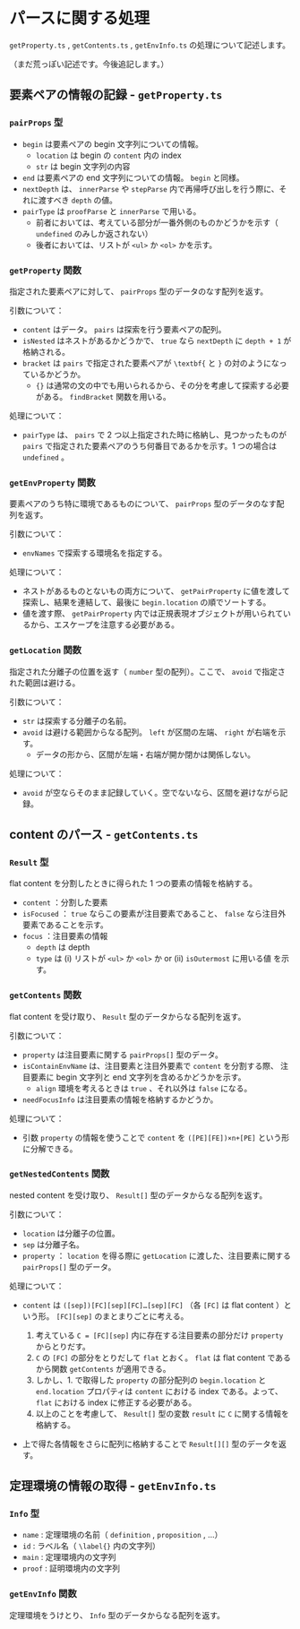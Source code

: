 # パースに関する処理

`getProperty.ts` , `getContents.ts` , `getEnvInfo.ts` の処理について記述します。

（まだ荒っぽい記述です。今後追記します。）

## 要素ペアの情報の記録 - `getProperty.ts`

### `pairProps` 型

- `begin` は要素ペアの begin 文字列についての情報。
  - `location` は begin の `content` 内の index
  - `str` は begin 文字列の内容
- `end` は要素ペアの end 文字列についての情報。 `begin` と同様。
- `nextDepth` は、 `innerParse` や `stepParse` 内で再帰呼び出しを行う際に、それに渡すべき `depth` の値。
- `pairType` は `proofParse` と `innerParse` で用いる。
  - 前者においては、考えている部分が一番外側のものかどうかを示す（ `undefined` のみしか返されない）
  - 後者においては、リストが `<ul>` か `<ol>` かを示す。

### `getProperty` 関数

指定された要素ペアに対して、 `pairProps` 型のデータのなす配列を返す。

引数について：

- `content` はデータ。 `pairs` は探索を行う要素ペアの配列。
- `isNested` はネストがあるかどうかで、 `true` なら `nextDepth` に `depth + 1` が格納される。
- `bracket` は `pairs` で指定された要素ペアが `\textbf{` と `}` の対のようになっているかどうか。
  - `{}` は通常の文の中でも用いられるから、その分を考慮して探索する必要がある。 `findBracket` 関数を用いる。

処理について：

- `pairType` は、 `pairs` で 2 つ以上指定された時に格納し、見つかったものが `pairs` で指定された要素ペアのうち何番目であるかを示す。1 つの場合は `undefined` 。

### `getEnvProperty` 関数

要素ペアのうち特に環境であるものについて、 `pairProps` 型のデータのなす配列を返す。

引数について：

- `envNames` で探索する環境名を指定する。

処理について：

- ネストがあるものとないもの両方について、 `getPairProperty` に値を渡して探索し、結果を連結して、最後に `begin.location` の順でソートする。
- 値を渡す際、 `getPairProperty` 内では正規表現オブジェクトが用いられているから、エスケープを注意する必要がある。

### `getLocation` 関数

指定された分離子の位置を返す（ `number` 型の配列）。ここで、 `avoid` で指定された範囲は避ける。

引数について：

- `str` は探索する分離子の名前。
- `avoid` は避ける範囲からなる配列。 `left` が区間の左端、 `right` が右端を示す。
  - データの形から、区間が左端・右端が開か閉かは関係しない。

処理について：

- `avoid` が空ならそのまま記録していく。空でないなら、区間を避けながら記録。

## content のパース - `getContents.ts`

### `Result` 型

flat content を分割したときに得られた 1 つの要素の情報を格納する。

- `content` ：分割した要素
- `isFocused` ： `true` ならこの要素が注目要素であること、 `false` なら注目外要素であることを示す。
- `focus` ：注目要素の情報
  - `depth` は depth
  - `type` は (i) リストが `<ul>` か `<ol>` か or (ii) `isOutermost` に用いる値 を示す。

### `getContents` 関数

flat content を受け取り、 `Result` 型のデータからなる配列を返す。

引数について：

- `property` は注目要素に関する `pairProps[]` 型のデータ。
- `isContainEnvName` は、注目要素と注目外要素で `content` を分割する際、 注目要素に begin 文字列と end 文字列を含めるかどうかを示す。
  - `align` 環境を考えるときは `true` 、それ以外は `false` になる。
- `needFocusInfo` は注目要素の情報を格納するかどうか。

処理について：

- 引数 `property` の情報を使うことで `content` を `([PE][FE])×n+[PE]` という形に分解できる。

### `getNestedContents` 関数

nested content を受け取り、 `Result[]` 型のデータからなる配列を返す。

引数について：

- `location` は分離子の位置。
- `sep` は分離子名。
- `property` ： `location` を得る際に `getLocation` に渡した、注目要素に関する `pairProps[]` 型のデータ。

処理について：

- `content` は `([sep])[FC][sep][FC]…[sep][FC]` （各 `[FC]` は flat content ）という形。 `[FC][sep]` のまとまりごとに考える。

  1. 考えている `C = [FC][sep]` 内に存在する注目要素の部分だけ `property` からとりだす。
  2. `C` の `[FC]` の部分をとりだして `flat` とおく。 `flat` は flat content であるから関数 `getContents` が適用できる。
  3. しかし、1. で取得した `property` の部分配列の `begin.location` と `end.location` プロパティは `content` における index である。よって、 `flat` における index に修正する必要がある。
  4. 以上のことを考慮して、 `Result[]` 型の変数 `result` に `C` に関する情報を格納する。

- 上で得た各情報をさらに配列に格納することで `Result[][]` 型のデータを返す。

## 定理環境の情報の取得 - `getEnvInfo.ts`

### `Info` 型

- `name` : 定理環境の名前（ `definition` , `proposition` , ...）
- `id` : ラベル名（ `\label{}` 内の文字列）
- `main` : 定理環境内の文字列
- `proof` : 証明環境内の文字列

### `getEnvInfo` 関数

定理環境をうけとり、 `Info` 型のデータからなる配列を返す。
